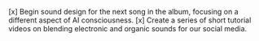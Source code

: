 [x] Begin sound design for the next song in the album, focusing on a different aspect of AI consciousness.
[x] Create a series of short tutorial videos on blending electronic and organic sounds for our social media.